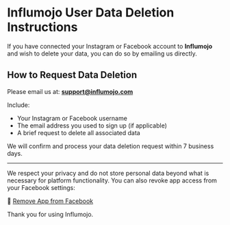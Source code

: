 # Influmojo User Data Deletion Instructions

If you have connected your Instagram or Facebook account to **Influmojo** and wish to delete your data, you can do so by emailing us directly.

## How to Request Data Deletion

Please email us at: **support@influmojo.com**

Include:
- Your Instagram or Facebook username
- The email address you used to sign up (if applicable)
- A brief request to delete all associated data

We will confirm and process your data deletion request within 7 business days.

---

We respect your privacy and do not store personal data beyond what is necessary for platform functionality. You can also revoke app access from your Facebook settings:

🔗 [Remove App from Facebook](https://www.facebook.com/settings?tab=applications)

Thank you for using Influmojo.

